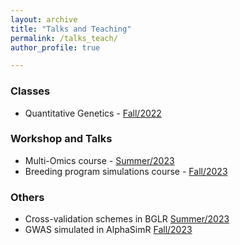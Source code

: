 ```yaml
---
layout: archive
title: "Talks and Teaching"
permalink: /talks_teach/
author_profile: true

---
```



### Classes

- Quantitative Genetics - [Fall/2022](talks_teach/QuantGen/index.md)

### Workshop and Talks 

- Multi-Omics course - [Summer/2023](talks_teach/Multi_Omics23/index.md)
- Breeding program simulations course - [Fall/2023](talks_teach/AlphasimR/index.md)

### Others

- Cross-validation schemes in BGLR [Summer/2023](talks_teach/CV_BGLR/index.md)
- GWAS simulated in AlphaSimR [Fall/2023](talks_teach/Mol_Markers23/index.md)
